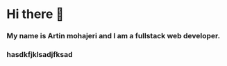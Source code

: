 # Hi there 👋
### My name is Artin mohajeri and I am a fullstack web developer.
### hasdkfjklsadjfksad
